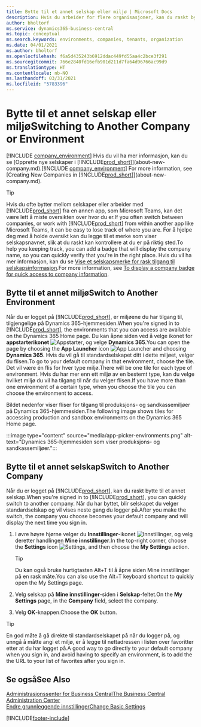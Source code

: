 ```yaml
---
title: Bytte til et annet selskap eller miljø | Microsoft Docs
description: Hvis du arbeider for flere organisasjoner, kan du raskt bytte mellom miljøet og selskapene.
author: bholtorf
ms.service: dynamics365-business-central
ms.topic: conceptual
ms.search.keywords: environments, companies, tenants, organization
ms.date: 04/01/2021
ms.author: bholtorf
ms.openlocfilehash: f6a5d435243b6912ddac449fd55aa4c2bce3f291
ms.sourcegitcommit: 766e2840fd16efb901d211d7fa64d96766ac99d9
ms.translationtype: HT
ms.contentlocale: nb-NO
ms.lasthandoff: 03/31/2021
ms.locfileid: "5783396"
---
```

# <a name="switching-to-another-company-or-environment"></a><span data-ttu-id="c02e9-103">Bytte til et annet selskap eller miljø</span><span class="sxs-lookup"><span data-stu-id="c02e9-103">Switching to Another Company or Environment</span></span>

<span data-ttu-id="c02e9-104">[!INCLUDE [company_environment](includes/company_environment.md)] Hvis du vil ha mer informasjon, kan du se [Opprette nye selskaper i [!INCLUDE[prod_short](includes/prod_short.md)]](about-new-company.md).</span><span class="sxs-lookup"><span data-stu-id="c02e9-104">[!INCLUDE [company_environment](includes/company_environment.md)] For more information, see [Creating New Companies in [!INCLUDE[prod_short](includes/prod_short.md)]](about-new-company.md).</span></span>  

> [!TIP]
> <span data-ttu-id="c02e9-105">Hvis du ofte bytter mellom selskaper eller arbeider med [!INCLUDE[prod_short](includes/prod_short.md)] fra en annen app, som Microsoft Teams, kan det være lett å miste oversikten over hvor du er.</span><span class="sxs-lookup"><span data-stu-id="c02e9-105">If you often switch between companies, or work with [!INCLUDE[prod_short](includes/prod_short.md)] from within another app like Microsoft Teams, it can be easy to lose track of where you are.</span></span> <span data-ttu-id="c02e9-106">For å hjelpe deg med å holde oversikt kan du legge til et merke som viser selskapsnavnet, slik at du raskt kan kontrollere at du er på riktig sted.</span><span class="sxs-lookup"><span data-stu-id="c02e9-106">To help you keeping track, you can add a badge that will display the company name, so you can quickly verify that you're in the right place.</span></span> <span data-ttu-id="c02e9-107">Hvis du vil ha mer informasjon, kan du se [Vise et selskapsmerke for rask tilgang til selskapsinformasjon](ui-change-basic-settings.md#badge).</span><span class="sxs-lookup"><span data-stu-id="c02e9-107">For more information, see [To display a company badge for quick access to company information](ui-change-basic-settings.md#badge).</span></span>

## <a name="switch-to-another-environment"></a><span data-ttu-id="c02e9-108">Bytte til et annet miljø</span><span class="sxs-lookup"><span data-stu-id="c02e9-108">Switch to Another Environment</span></span>

<span data-ttu-id="c02e9-109">Når du er logget på [!INCLUDE[prod_short](includes/prod_short.md)], er miljøene du har tilgang til, tilgjengelige på Dynamics 365-hjemmesiden.</span><span class="sxs-lookup"><span data-stu-id="c02e9-109">When you're signed in to [!INCLUDE[prod_short](includes/prod_short.md)], the environments that you can access are available on the Dynamics 365 Home page.</span></span> <span data-ttu-id="c02e9-110">Du kan åpne siden ved å velge ikonet for **appstarterikonet** ![Appstarter](media/app-launcher-icon.png "Appstarteren gir tilgang til flere funksjoner"), og velge **Dynamics 365**.</span><span class="sxs-lookup"><span data-stu-id="c02e9-110">You can open the page by choosing the **App Launcher** icon ![App Launcher](media/app-launcher-icon.png "The App Launcher provides access to more features") and choosing **Dynamics 365**.</span></span> <span data-ttu-id="c02e9-111">Hvis du vil gå til standardselskapet ditt i dette miljøet, velger du flisen.</span><span class="sxs-lookup"><span data-stu-id="c02e9-111">To go to your default company in that environment, choose the tile.</span></span> <span data-ttu-id="c02e9-112">Det vil være én flis for hver type miljø.</span><span class="sxs-lookup"><span data-stu-id="c02e9-112">There will be one tile for each type of environment.</span></span> <span data-ttu-id="c02e9-113">Hvis du har mer enn ett miljø av en bestemt type, kan du velge hvilket miljø du vil ha tilgang til når du velger flisen.</span><span class="sxs-lookup"><span data-stu-id="c02e9-113">If you have more than one environment of a certain type, when you choose the tile you can choose the environment to access.</span></span>

<span data-ttu-id="c02e9-114">Bildet nedenfor viser fliser for tilgang til produksjons- og sandkassemiljøer på Dynamics 365-hjemmesiden.</span><span class="sxs-lookup"><span data-stu-id="c02e9-114">The following image shows tiles for accessing production and sandbox environments on the Dynamics 365 Home page.</span></span>

:::image type="content" source="media/app-picker-environments.png" alt-text="Dynamics 365-hjemmesiden som viser produksjons- og sandkassemiljøer.":::

## <a name="switch-to-another-company"></a><span data-ttu-id="c02e9-116">Bytte til et annet selskap</span><span class="sxs-lookup"><span data-stu-id="c02e9-116">Switch to Another Company</span></span>

<span data-ttu-id="c02e9-117">Når du er logget på [!INCLUDE[prod_short](includes/prod_short.md)], kan du raskt bytte til et annet selskap.</span><span class="sxs-lookup"><span data-stu-id="c02e9-117">When you're signed in to [!INCLUDE[prod_short](includes/prod_short.md)], you can quickly switch to another company.</span></span> <span data-ttu-id="c02e9-118">Når du har byttet, blir selskapet du velger standardselskap og vil vises neste gang du logger på.</span><span class="sxs-lookup"><span data-stu-id="c02e9-118">After you make the switch, the company you choose becomes your default company and will display the next time you sign in.</span></span>

1. <span data-ttu-id="c02e9-119">I øvre høyre hjørne velger du **Innstillinger**-ikonet ![Innstillinger](media/ui-experience/settings_icon_small.png "Innstillinger-ikon for rollesenter"), og velg deretter handlingen **Mine innstillinger**.</span><span class="sxs-lookup"><span data-stu-id="c02e9-119">In the top-right corner, choose the **Settings** icon ![Settings](media/ui-experience/settings_icon_small.png "Settings icon for role center"), and then choose the **My Settings** action.</span></span>

    > [!TIP]
    > <span data-ttu-id="c02e9-120">Du kan også bruke hurtigtasten Alt+T til å åpne siden Mine innstillinger på en rask måte.</span><span class="sxs-lookup"><span data-stu-id="c02e9-120">You can also use the Alt+T keyboard shortcut to quickly open the My Settings page.</span></span>

2. <span data-ttu-id="c02e9-121">Velg selskap på **Mine innstillinger**-siden i **Selskap**-feltet.</span><span class="sxs-lookup"><span data-stu-id="c02e9-121">On the **My Settings** page, in the **Company** field, select the company.</span></span>  
3. <span data-ttu-id="c02e9-122">Velg **OK**-knappen.</span><span class="sxs-lookup"><span data-stu-id="c02e9-122">Choose the **OK** button.</span></span>

> [!TIP]
> <span data-ttu-id="c02e9-123">En god måte å gå direkte til standardselskapet på når du logger på, og unngå å måtte angi et miljø, er å legge til nettadressen i listen over favoritter etter at du har logget på.</span><span class="sxs-lookup"><span data-stu-id="c02e9-123">A good way to go directly to your default company when you sign in, and avoid having to specify an environment, is to add the the URL to your list of favorites after you sign in.</span></span>

## <a name="see-also"></a><span data-ttu-id="c02e9-124">Se også</span><span class="sxs-lookup"><span data-stu-id="c02e9-124">See Also</span></span>

[<span data-ttu-id="c02e9-125">Administrasjonssenter for Business Central</span><span class="sxs-lookup"><span data-stu-id="c02e9-125">The Business Central Administration Center</span></span>](/dynamics365/business-central/dev-itpro/administration/tenant-admin-center)  
[<span data-ttu-id="c02e9-126">Endre grunnleggende innstillinger</span><span class="sxs-lookup"><span data-stu-id="c02e9-126">Change Basic Settings</span></span>](ui-change-basic-settings.md)  


[!INCLUDE[footer-include](includes/footer-banner.md)]